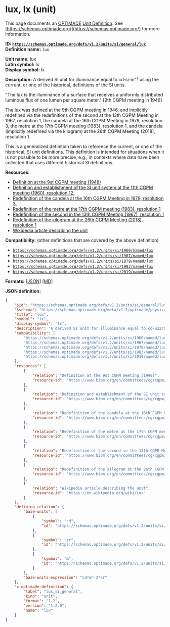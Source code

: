 # lux, lx (unit)

This page documents an [OPTIMADE](https://www.optimade.org/) [Unit Definition](https://schemas.optimade.org/#definitions). See [https://schemas.optimade.org/](https://schemas.optimade.org/) for more information.

**ID: [`https://schemas.optimade.org/defs/v1.2/units/si/general/lux`](https://schemas.optimade.org/defs/v1.2/units/si/general/lux.md)**  
**Definition name:** `lux`

**Unit name:** lux  
**Latin symbol:** lx  
**Display symbol:** lx  
  
**Description:** A derived SI unit for illuminance equal to cd⋅sr⋅m⁻² using the current, or one of the historical, definitions of the SI units.

"The lux is the illuminance of a surface that receives a uniformly distributed luminous flux of one lumen per square meter." [9th CGPM meeting in 1946]

The lux was defined at the 9th CGPM meeting in 1946, and implicitly redefined via the redefinitions of the second at the 13th CGPM Meeting in 1967, resolution 1, the candela at the 16th CGPM Meeting in 1979, resolution 3, the metre at the 17th CGPM meeting (1983), resolution 1, and the candela (implicitly redefined via the kilogram) at the 26th CGPM Meeting (2018), resolution 1.

This is a generalized definition taken to reference the current, or one of the historical, SI unit definitions.
This definition is intended for situations when it is not possible to be more precise, e.g., in contexts where data have been collected that uses different historical SI definitions.

**Resources:**

- [Definition at the 9st CGPM meeting (1948)](https://www.bipm.org/en/committees/cg/cgpm/9-1948)
- [Definition and establishment of the SI unit system at the 11th CGPM meeting (1960), resolution 12.](https://www.bipm.org/en/committees/cg/cgpm/11-1960/resolution-12)
- [Redefinition of the candela at the 16th CGPM Meeting in 1979, resolution 3.](https://www.bipm.org/en/committees/cg/cgpm/16-1979/resolution-3)
- [Redefinition of the metre at the 17th CGPM meeting (1983), resolution 1](https://www.bipm.org/en/committees/cg/cgpm/17-1983/resolution-1)
- [Redefinition of the second in the 13th CGPM Meeting (1967), resolution 1](https://www.bipm.org/en/committees/cg/cgpm/13-1967/resolution-1)
- [Redefinition of the kilogram at the 26th CGPM Meeting (2018), resolution 1](https://www.bipm.org/en/committees/cg/cgpm/26-2018/resolution-1)
- [Wikipedia article describing the unit](https://en.wikipedia.org/wiki/Lux)


**Compatibility:** (other definitions that are covered by the above definition)

- [`https://schemas.optimade.org/defs/v1.2/units/si/1960/named/lux`](https://schemas.optimade.org/defs/v1.2/units/si/1960/named/lux.md)
- [`https://schemas.optimade.org/defs/v1.2/units/si/1967/named/lux`](https://schemas.optimade.org/defs/v1.2/units/si/1967/named/lux.md)
- [`https://schemas.optimade.org/defs/v1.2/units/si/1979/named/lux`](https://schemas.optimade.org/defs/v1.2/units/si/1979/named/lux.md)
- [`https://schemas.optimade.org/defs/v1.2/units/si/1983/named/lux`](https://schemas.optimade.org/defs/v1.2/units/si/1983/named/lux.md)
- [`https://schemas.optimade.org/defs/v1.2/units/si/2019/named/lux`](https://schemas.optimade.org/defs/v1.2/units/si/2019/named/lux.md)


**Formats:** [[JSON](lux.json)] [[MD](lux.md)]

**JSON definition:**

``` json
{
    "$id": "https://schemas.optimade.org/defs/v1.2/units/si/general/lux",
    "$schema": "https://schemas.optimade.org/meta/v1.2/optimade/physical_unit_definition.json",
    "title": "lux",
    "symbol": "lx",
    "display-symbol": "lx",
    "description": "A derived SI unit for illuminance equal to cd\u22c5sr\u22c5m\u207b\u00b2 using the current, or one of the historical, definitions of the SI units.\n\n\"The lux is the illuminance of a surface that receives a uniformly distributed luminous flux of one lumen per square meter.\" [9th CGPM meeting in 1946]\n\nThe lux was defined at the 9th CGPM meeting in 1946, and implicitly redefined via the redefinitions of the second at the 13th CGPM Meeting in 1967, resolution 1, the candela at the 16th CGPM Meeting in 1979, resolution 3, the metre at the 17th CGPM meeting (1983), resolution 1, and the candela (implicitly redefined via the kilogram) at the 26th CGPM Meeting (2018), resolution 1.\n\nThis is a generalized definition taken to reference the current, or one of the historical, SI unit definitions.\nThis definition is intended for situations when it is not possible to be more precise, e.g., in contexts where data have been collected that uses different historical SI definitions.",
    "compatibility": [
        "https://schemas.optimade.org/defs/v1.2/units/si/1960/named/lux",
        "https://schemas.optimade.org/defs/v1.2/units/si/1967/named/lux",
        "https://schemas.optimade.org/defs/v1.2/units/si/1979/named/lux",
        "https://schemas.optimade.org/defs/v1.2/units/si/1983/named/lux",
        "https://schemas.optimade.org/defs/v1.2/units/si/2019/named/lux"
    ],
    "resources": [
        {
            "relation": "Definition at the 9st CGPM meeting (1948)",
            "resource-id": "https://www.bipm.org/en/committees/cg/cgpm/9-1948"
        },
        {
            "relation": "Definition and establishment of the SI unit system at the 11th CGPM meeting (1960), resolution 12.",
            "resource-id": "https://www.bipm.org/en/committees/cg/cgpm/11-1960/resolution-12"
        },
        {
            "relation": "Redefinition of the candela at the 16th CGPM Meeting in 1979, resolution 3.",
            "resource-id": "https://www.bipm.org/en/committees/cg/cgpm/16-1979/resolution-3"
        },
        {
            "relation": "Redefinition of the metre at the 17th CGPM meeting (1983), resolution 1",
            "resource-id": "https://www.bipm.org/en/committees/cg/cgpm/17-1983/resolution-1"
        },
        {
            "relation": "Redefinition of the second in the 13th CGPM Meeting (1967), resolution 1",
            "resource-id": "https://www.bipm.org/en/committees/cg/cgpm/13-1967/resolution-1"
        },
        {
            "relation": "Redefinition of the kilogram at the 26th CGPM Meeting (2018), resolution 1",
            "resource-id": "https://www.bipm.org/en/committees/cg/cgpm/26-2018/resolution-1"
        },
        {
            "relation": "Wikipedia article describing the unit",
            "resource-id": "https://en.wikipedia.org/wiki/Lux"
        }
    ],
    "defining-relation": {
        "base-units": [
            {
                "symbol": "cd",
                "id": "https://schemas.optimade.org/defs/v1.2/units/si/general/candela"
            },
            {
                "symbol": "sr",
                "id": "https://schemas.optimade.org/defs/v1.2/units/si/general/steradian"
            },
            {
                "symbol": "m",
                "id": "https://schemas.optimade.org/defs/v1.2/units/si/general/metre"
            }
        ],
        "base-units-expression": "cd*m^-2*sr"
    },
    "x-optimade-definition": {
        "label": "lux_si_general",
        "kind": "unit",
        "format": "1.2",
        "version": "1.2.0",
        "name": "lux"
    }
}
```